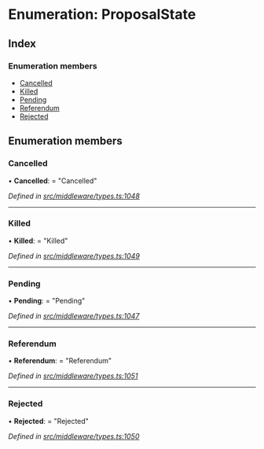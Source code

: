 # Enumeration: ProposalState

## Index

### Enumeration members

* [Cancelled](middleware.proposalstate.md#cancelled)
* [Killed](middleware.proposalstate.md#killed)
* [Pending](middleware.proposalstate.md#pending)
* [Referendum](middleware.proposalstate.md#referendum)
* [Rejected](middleware.proposalstate.md#rejected)

## Enumeration members

###  Cancelled

• **Cancelled**: = "Cancelled"

*Defined in [src/middleware/types.ts:1048](https://github.com/PolymathNetwork/polymesh-sdk/blob/7e9a732/src/middleware/types.ts#L1048)*

___

###  Killed

• **Killed**: = "Killed"

*Defined in [src/middleware/types.ts:1049](https://github.com/PolymathNetwork/polymesh-sdk/blob/7e9a732/src/middleware/types.ts#L1049)*

___

###  Pending

• **Pending**: = "Pending"

*Defined in [src/middleware/types.ts:1047](https://github.com/PolymathNetwork/polymesh-sdk/blob/7e9a732/src/middleware/types.ts#L1047)*

___

###  Referendum

• **Referendum**: = "Referendum"

*Defined in [src/middleware/types.ts:1051](https://github.com/PolymathNetwork/polymesh-sdk/blob/7e9a732/src/middleware/types.ts#L1051)*

___

###  Rejected

• **Rejected**: = "Rejected"

*Defined in [src/middleware/types.ts:1050](https://github.com/PolymathNetwork/polymesh-sdk/blob/7e9a732/src/middleware/types.ts#L1050)*

